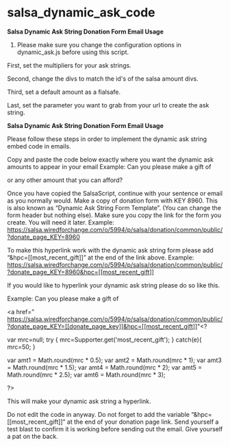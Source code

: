 salsa_dynamic_ask_code
======================

<strong>Salsa Dynamic Ask String Donation Form Email Usage</strong>

1. Please make sure you change the configuration options in dynamic_ask.js before using this script.

First, set the multipliers for your ask strings.

Second, change the divs to match the id's of the salsa amount divs.

Third, set a default amount as a fialsafe.

Last, set the parameter you want to grab from your url to create the ask string.

<strong>Salsa Dynamic Ask String Donation Form Email Usage</strong>

Please follow these steps in order to implement the dynamic ask string embed code in emails.

Copy and paste the code below exactly where you want the dynamic ask amounts to appear in your email
Example: Can you please make a gift of

<? var mrc=null; try { mrc=Supporter.get('most_recent_gift'); } catch(e){ mrc=50; } var amt1 = Math.round(mrc * 0.5); var amt2 = Math.round(mrc * 1); var amt3 = Math.round(mrc * 1.5); var amt4 = Math.round(mrc * 2); var amt5 = Math.round(mrc * 2.5); var amt6 = Math.round(mrc * 3); ?>

<?='$'+amt1+', $'+amt2+', $'+amt3?> or any other amount that you can afford?

Once you have copied the SalsaScript, continue with your sentence or email as you normally would.
Make a copy of donation form with KEY 8960. This is also known as “Dynamic Ask String Form Template”. (You can change the form header but nothing else).
Make sure you copy the link for the form you create. You will need it later.
Example: https://salsa.wiredforchange.com/o/5994/p/salsa/donation/common/public/?donate_page_KEY=8960

To make this hyperlink work with the dynamic ask string form please add “&hpc=[[most_recent_gift]]” at the end of the link above. Example: https://salsa.wiredforchange.com/o/5994/p/salsa/donation/common/public/?donate_page_KEY=8960&hpc=[[most_recent_gift]]

If you would like to hyperlink your dynamic ask string please do so like this.

Example: Can you please make a gift of

<a href=” https://salsa.wiredforchange.com/o/5994/p/salsa/donation/common/public/?donate_page_KEY=[[donate_page_key]]&hpc=[[most_recent_gift]]"<?

var mrc=null; try { mrc=Supporter.get('most_recent_gift'); } catch(e){ mrc=50; }

var amt1 = Math.round(mrc * 0.5); var amt2 = Math.round(mrc * 1); var amt3 = Math.round(mrc * 1.5); var amt4 = Math.round(mrc * 2); var amt5 = Math.round(mrc * 2.5); var amt6 = Math.round(mrc * 3);

?> <?='$'+amt1+', $'+amt2+', $'+amt3?>

This will make your dynamic ask string a hyperlink.

Do not edit the code in anyway.
Do not forget to add the variable “&hpc=[[most_recent_gift]]” at the end of your donation page link.
Send yourself a test blast to confirm it is working before sending out the email.
Give yourself a pat on the back.
